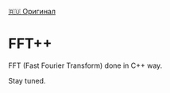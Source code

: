 [:ru: Оригинал](README.md)

FFT++
=====

FFT (Fast Fourier Transform) done in C++ way.

Stay tuned.
